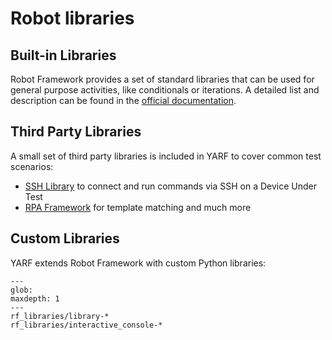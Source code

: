# Robot libraries

## Built-in Libraries

Robot Framework provides a set of standard libraries that can be used for general purpose activities, like conditionals or iterations. A detailed list and description can be found in the [official documentation](https://robotframework.org/robotframework/#standard-libraries).

## Third Party Libraries

A small set of third party libraries is included in YARF to cover common test scenarios:

- [SSH Library](https://marketsquare.github.io/SSHLibrary/SSHLibrary.html) to connect and run commands via SSH on a Device Under Test
- [RPA Framework](https://rpaframework.org/) for template matching and much more

## Custom Libraries

YARF extends Robot Framework with custom Python libraries:

```{toctree}
---
glob:
maxdepth: 1
---
rf_libraries/library-*
rf_libraries/interactive_console-*
```
